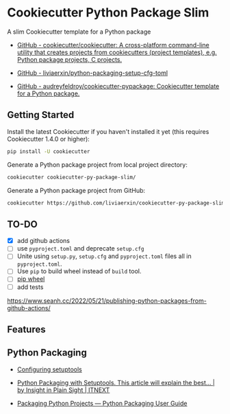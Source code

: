 # Cookiecutter Python Package Slim

A slim Cookiecutter template for a Python package

* [GitHub - cookiecutter/cookiecutter: A cross-platform command-line utility that creates projects from cookiecutters (project templates), e.g. Python package projects, C projects.](https://github.com/cookiecutter/cookiecutter)

* [GitHub - liviaerxin/python-packaging-setup-cfg-toml](https://github.com/liviaerxin/python-packaging-setup-cfg-toml)

* [GitHub - audreyfeldroy/cookiecutter-pypackage: Cookiecutter template for a Python package.](https://github.com/audreyfeldroy/cookiecutter-pypackage)

## Getting Started

Install the latest Cookiecutter if you haven't installed it yet (this requires Cookiecutter 1.4.0 or higher):

```sh
pip install -U cookiecutter
```

Generate a Python package project from local project directory:

```sh
cookiecutter cookiecutter-py-package-slim/
```

Generate a Python package project from GitHub:

```sh
cookiecutter https://github.com/liviaerxin/cookiecutter-py-package-slim.git
```

## TO-DO

- [x] add github actions 
- [ ] use `pyproject.toml` and deprecate `setup.cfg`
- [ ] Unite using `setup.py`, `setup.cfg` and `pyproject.toml` files all in `pyproject.toml`.
- [ ] Use `pip` to build wheel instead of `build` tool.
- [ ] [pip wheel](https://pip.pypa.io/en/stable/cli/pip_wheel/)
- [ ] add tests

https://www.seanh.cc/2022/05/21/publishing-python-packages-from-github-actions/

## Features

## Python Packaging

* [Configuring setuptools](https://setuptools.pypa.io/en/latest/userguide/index.html)

* [Python Packaging with Setuptools. This article will explain the best… | by Insight in Plain Sight | ITNEXT](https://itnext.io/python-packaging-12ef040c4ea0)

* [Packaging Python Projects — Python Packaging User Guide](https://packaging.python.org/en/latest/tutorials/packaging-projects/)
